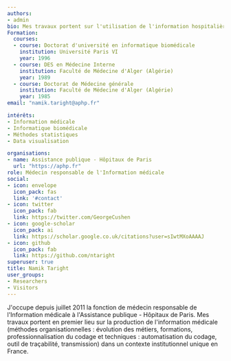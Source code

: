 ```yaml
---
authors:
- admin
bio: Mes travaux portent sur l'utilisation de l'information hospitalière à des fins de pilotage de l'activité et de son financement.
Formation:
  courses:
  - course: Doctorat d'université en informatique biomédicale
    institution: Université Paris VI
    year: 1996
  - course: DES en Médecine Interne 
    institution: Faculté de Médecine d'Alger (Algérie)
    year: 1989
  - course: Doctorat de Médecine générale 
    institution: Faculté de Médecine d'Alger (Algérie)
    year: 1985
email: "namik.taright@aphp.fr"

intérêts:
- Information médicale
- Informatique biomédicale
- Méthodes statistiques 
- Data visualisation

organisations:
- name: Assistance publique - Hôpitaux de Paris
  url: "https://aphp.fr"
role: Médecin responsable de l'Information médicale
social:
- icon: envelope
  icon_pack: fas
  link: '#contact'
- icon: twitter
  icon_pack: fab
  link: https://twitter.com/GeorgeCushen
- icon: google-scholar
  icon_pack: ai
  link: https://scholar.google.co.uk/citations?user=sIwtMXoAAAAJ
- icon: github
  icon_pack: fab
  link: https://github.com/ntaright
superuser: true
title: Namik Taright
user_groups:
- Researchers
- Visitors
---
```


J'occupe depuis juillet 2011 la fonction de médecin responsable de l'Information médicale à l'Assistance publique - Hôpitaux de Paris. Mes travaux portent en premier lieu sur la production de l'information médicale (méthodes organisationnelles : évolution des métiers, formations, professionnalisation du codage et techniques : automatisation du codage, outil de traçabilité, transmission) dans un contexte institutionnel unique en France.

